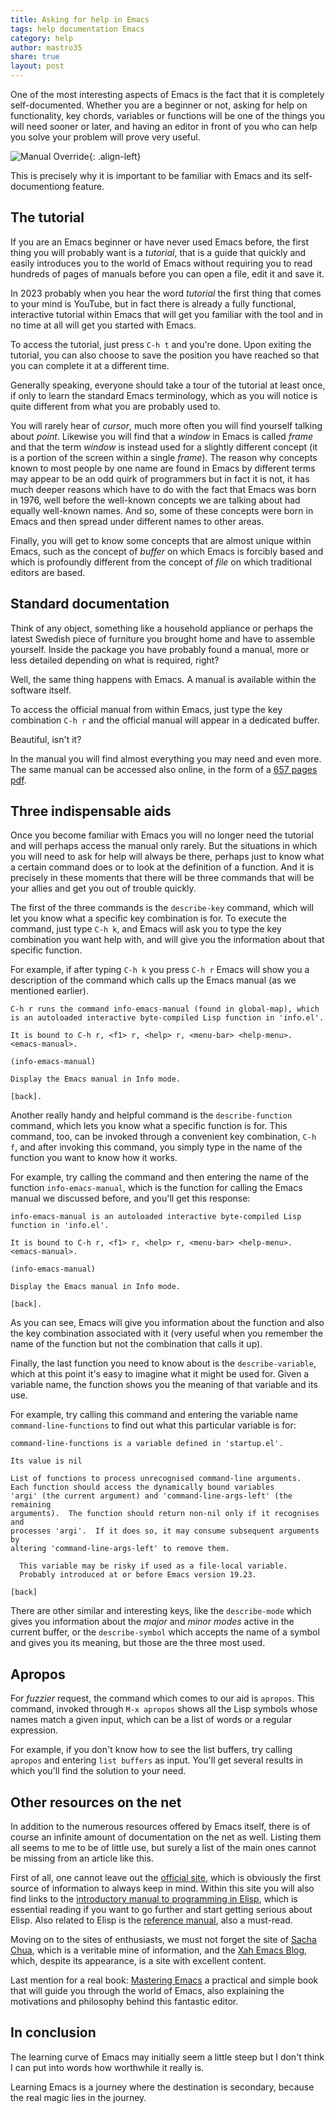 ```yaml
---
title: Asking for help in Emacs
tags: help documentation Emacs
category: help
author: mastro35
share: true
layout: post
---
```


One of the most interesting aspects of Emacs is the fact that it is completely self-documented. Whether you are a beginner or not, asking for help on functionality, key chords, variables or functions will be one of the things you will need sooner or later, and having an editor in front of you who can help you solve your problem will prove very useful. 

![Manual Override](https://imgs.xkcd.com/comics/manual_override.png){: .align-left}

This is precisely why it is important to be familiar with Emacs and its self-documentiong feature.

## The tutorial

If you are an Emacs beginner or have never used Emacs before, the first thing you will probably want is a *tutorial*, that is a guide that quickly and easily introduces you to the world of Emacs without requiring you to read hundreds of pages of manuals before you can open a file, edit it and save it.

In 2023 probably when you hear the word *tutorial* the first thing that comes to your mind is YouTube, but in fact there is already a fully functional, interactive tutorial within Emacs that will get you familiar with the tool and in no time at all will get you started with Emacs.

To access the tutorial, just press `C-h t` and you're done. Upon exiting the tutorial, you can also choose to save the position you have reached so that you can complete it at a different time.

Generally speaking, everyone should take a tour of the tutorial at least once, if only to learn the standard Emacs terminology, which as you will notice is quite different from what you are probably used to. 

You will rarely hear of *cursor*, much more often you will find yourself talking about *point*. Likewise you will find that a *window* in Emacs is called *frame* and that the term *window* is instead used for a slightly different concept (it is a portion of the screen within a single *frame*). The reason why concepts known to most people by one name are found in Emacs by different terms may appear to be an odd quirk of programmers but in fact it is not, it has much deeper reasons which have to do with the fact that Emacs was born in 1976, well before the well-known concepts we are talking about had equally well-known names. And so, some of these concepts were born in Emacs and then spread under different names to other areas.

Finally, you will get to know some concepts that are almost unique within Emacs, such as the concept of *buffer* on which Emacs is forcibly based and which is profoundly different from the concept of *file* on which traditional editors are based. 

## Standard documentation

Think of any object, something like a household appliance or perhaps the latest Swedish piece of furniture you brought home and have to assemble yourself. Inside the package you have probably found a manual, more or less detailed depending on what is required, right?

Well, the same thing happens with Emacs. A manual is available within the software itself. 

To access the official manual from within Emacs, just type the key combination `C-h r` and the official manual will appear in a dedicated buffer.

Beautiful, isn't it?

In the manual you will find almost everything you may need and even more. The same manual can be accessed also online, in the form of a [657 pages pdf](https://www.gnu.org/software/emacs/manual/pdf/emacs.pdf).

## Three indispensable aids

Once you become familiar with Emacs you will no longer need the tutorial and will perhaps access the manual only rarely. But the situations in which you will need to ask for help will always be there, perhaps just to know what a certain command does or to look at the definition of a function. And it is precisely in these moments that there will be three commands that will be your allies and get you out of trouble quickly. 

The first of the three commands is the `describe-key` command, which will let you know what a specific key combination is for. To execute the command, just type `C-h k`, and Emacs will ask you to type the key combination you want help with, and will give you the information about that specific function. 

For example, if after typing `C-h k` you press `C-h r` Emacs will show you a description of the command which calls up the Emacs manual (as we mentioned earlier).

```
C-h r runs the command info-emacs-manual (found in global-map), which
is an autoloaded interactive byte-compiled Lisp function in 'info.el'.

It is bound to C-h r, <f1> r, <help> r, <menu-bar> <help-menu>.
<emacs-manual>.

(info-emacs-manual)

Display the Emacs manual in Info mode.

[back].
```

Another really handy and helpful command is the `describe-function` command, which lets you know what a specific function is for. This command, too, can be invoked through a convenient key combination, `C-h f`, and after invoking this command, you simply type in the name of the function you want to know how it works. 

For example, try calling the command and then entering the name of the function `info-emacs-manual`, which is the function for calling the Emacs manual we discussed before, and you'll get this response:

```
info-emacs-manual is an autoloaded interactive byte-compiled Lisp
function in 'info.el'.

It is bound to C-h r, <f1> r, <help> r, <menu-bar> <help-menu>.
<emacs-manual>.

(info-emacs-manual)

Display the Emacs manual in Info mode.

[back].

```

As you can see, Emacs will give you information about the function and also the key combination associated with it (very useful when you remember the name of the function but not the combination that calls it up).

Finally, the last function you need to know about is the `describe-variable`, which at this point it's easy to imagine what it might be used for. Given a variable name, the function shows you the meaning of that variable and its use.

For example, try calling this command and entering the variable name `command-line-functions` to find out what this particular variable is for:

```
command-line-functions is a variable defined in 'startup.el'.

Its value is nil

List of functions to process unrecognised command-line arguments.
Each function should access the dynamically bound variables
'argi' (the current argument) and 'command-line-args-left' (the remaining
arguments).  The function should return non-nil only if it recognises and
processes 'argi'.  If it does so, it may consume subsequent arguments by
altering 'command-line-args-left' to remove them.

  This variable may be risky if used as a file-local variable.
  Probably introduced at or before Emacs version 19.23.

[back]
```

There are other similar and interesting keys, like the `describe-mode` which gives you information about the *major* and *minor modes* active in the current buffer, or the `describe-symbol` which accepts the name of a symbol and gives you its meaning, but those are the three most used.

## Apropos

For *fuzzier* request, the command which comes to our aid is `apropos`. This command, invoked through `M-x apropos` shows all the Lisp symbols whose names match a given input, which can be a list of words or a regular expression. 

For example, if you don't know how to see the list buffers, try calling `apropos` and entering `list buffers` as input. You'll get several results in which you'll find the solution to your need.

## Other resources on the net

In addition to the numerous resources offered by Emacs itself, there is of course an infinite amount of documentation on the net as well. Listing them all seems to me to be of little use, but surely a list of the main ones cannot be missing from an article like this.

First of all, one cannot leave out the [official site](https://www.gnu.org/software/emacs/), which is obviously the first source of information to always keep in mind. Within this site you will also find links to the [introductory manual to programming in Elisp](https://www.gnu.org/software/emacs/manual/html_node/eintr/index.html), which is essential reading if you want to go further and start getting serious about Elisp. 
Also related to Elisp is the [reference manual](https://www.gnu.org/software/emacs/manual/html_node/elisp/index.html), also a must-read.

Moving on to the sites of enthusiasts, we must not forget the site of [Sacha Chua](https://sachachua.com/blog/), which is a veritable mine of information, and the [Xah Emacs Blog](http://xahlee.info/emacs/emacs/blog.html), which, despite its appearance, is a site with excellent content.

Last mention for a real book: [Mastering Emacs](https://www.masteringemacs.org_) a practical and simple book that will guide you through the world of Emacs, also explaining the motivations and philosophy behind this fantastic editor.

## In conclusion

The learning curve of Emacs may initially seem a little steep but I don't think I can put into words how worthwhile it really is. 

Learning Emacs is a journey where the destination is secondary, because the real magic lies in the journey.

